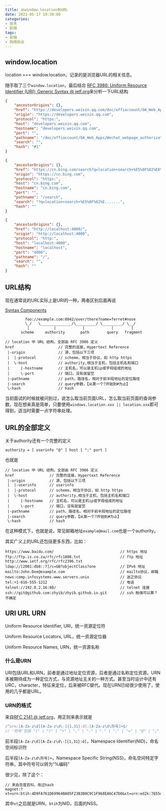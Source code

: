 ```yaml
---
title: 从window.location到URL
date: 2021-05-17 19:39:08
categories:
- 技术
- 前端
tags:
- 前端
- 网络协议
---
```


## window.location

location === window.location，记录的是浏览器URL的相关信息。

随手取了三个`window.location`，最后结合 [RFC 3986: Uniform Resource Identifier (URI): Generic Syntax @ ietf.org](https://datatracker.ietf.org/doc/html/rfc3986)来分析一下URL结构

<!--more-->

```json
{
    "ancestorOrigins": {},
    "href": "https://developers.weixin.qq.com/doc/offiaccount/OA_Web_Apps/Wechat_webpage_authorization.html#1",
    "origin": "https://developers.weixin.qq.com",
    "protocol": "https:",
    "host": "developers.weixin.qq.com",
    "hostname": "developers.weixin.qq.com",
    "port": "",
    "pathname": "/doc/offiaccount/OA_Web_Apps/Wechat_webpage_authorization.html",
    "search": "",
    "hash": "#1"
}
```

```json
{
    "ancestorOrigins": {},
    "href": "https://cn.bing.com/search?q=location+search+%E5%8F%82%E6%95%B0&cvid=4f3c33331f6149e69d608f5e992a7ebe&aqs=edge..69i57.6173j0j1&pglt=163&FORM=ANNTA1&PC=U531",
    "origin": "https://cn.bing.com",
    "protocol": "https:",
    "host": "cn.bing.com",
    "hostname": "cn.bing.com",
    "port": "",
    "pathname": "/search",
    "search": "?q=location+search+%E5%8F%82%E.......",
    "hash": ""
}
```

```json
{
    "ancestorOrigins": {},
    "href": "http://localhost:4000/",
    "origin": "http://localhost:4000",
    "protocol": "http:",
    "host": "localhost:4000",
    "hostname": "localhost",
    "port": "4000",
    "pathname": "/",
    "search": "",
    "hash": ""
}
```



## URL结构

现在通常说的URL实际上是URI的一种，两者区别后面再说

[Syntax Components](https://datatracker.ietf.org/doc/html/rfc3986#section-3)

```
         foo://example.com:8042/over/there?name=ferret#nose
         \_/   \______________/\_________/ \_________/ \__/
          |           |            |            |        |
       scheme     authority       path        query   fragment
```

```
// location 中 URL 结构，全部由 RFC 3986 定义
href					// 完整的连接，Hypertext Reference
 |-origin				// 源，包括以下三项
 |  |-protocol			// scheme，相当于协议，如 http https
 |  \-host				// authority,相当于主机，包括主机名和端口
 |     |-hostname		// 主机名，可以是主机ip或字母组成的地址
 |     \-port			// 端口，没有就留空
 |-pathname				// path，路径名，相对于前半段地址的定位路径
 |-search				// query参数，【从第一个?开始到#为止】
 \-hash					// hash
```

当初面试的时候就被问到过，说怎么取当前页面URL，怎么取当前页面的查询参数，现在想来真是简单，只要使用`windows.location.xxx || location.xxx`即可得到，适当时需要一点字符串处理。



## URL的全部定义

关于authority还有一个完整的定义

```
authority = [ userinfo "@" ] host [ ":" port ]
```

也就是

```
// location 中 URL 结构，全部由 RFC 3986 定义
href                // 完整的连接，Hypertext Reference
 |-origin           // 源，包括以下三项
 |  |-userinfo      // userinfo
 |  |-protocol      // scheme，相当于协议，如 http https
 |  \-host          // authority,相当于主机，包括主机名和端口
 |     |-hostname   // 主机名，可以是主机ip或字母组成的地址
 |     \-port       // 端口，没有就留空
 |-pathname         // path，路径名，相对于前半段地址的定位路径
 |-search           // query参数，【从第一个?开始到#为止】
 \-hash             // hash
```

在这种模式下，也就是说，常见邮箱地址`example@mail.com`也是一个authority。



其实广义上的URL还包括更多东西，比如：

```
https://www.baidu.com/                              // https 地址
ftp://ftp.is.co.za/rfc/rfc1808.txt                  // ftp 地址
http://www.ietf.org/rfc/rfc2396.txt
ldap://[2001:db8::7]/c=GB?objectClass?one           // IPv6 地址
mailto:John.Doe@example.com                         // mailto协议，邮箱
news:comp.infosystems.www.servers.unix              // 迷之协议
tel:+1-816-555-1212                                 // 电话
telnet://192.0.2.16:80/                             // telnet 连接
ssh://git@github.com:zhyib/zhyib.github.io.git      // ssh 勉强可以算？不确定
```



## URI URL URN

Uniform Resource Identifier, URI，统一资源定位符

Uniform Resource Locators, URL，统一资源定位器

Uniform Resource Names, URN，统一资源名称



### 什么是URN

URI包括URL和URN，前者是通过地址定位资源，后者是通过名称定位资源。URN本被期待成为一种定位方式，与资源地址无关的一种方式。甚至当时设计中还有URC，character，特征来定位，后来被RFC替代。现在URN已经很少使用了，使用的几乎都是URL。



### URN的格式

来自[RFC 2141 @ ietf.org](https://datatracker.ietf.org/doc/html/rfc2141)，用正则来表示就是

```js
/^urn:[A-Za-z\d][A-Za-z\d\-]{1,31}:d]:[A-Za-z\d\符号]+$/
// '符号'包括 "(" | ")" | "+" | "," | "-" | "." | ":" | "=" | "@" | ";" | "$" | "_" | "!" | "*" | "'"
```

前半段`[A-Za-z\d][A-Za-z\d\-]{1,31}:d]`，Namespace Identifier(NID)，命名空间标识符

后半段`[A-Za-z\d\符号]+`，Namespace Specific String(NSS)，命名空间特定字符串，其中符号可以转为“%编码”

很少见，除了这个：

```
// 来自百度百科，改过hash
magnet:?xt=urn:btih:4D9FA761D69964BA05F23B3B0C9C1F968EA6C47D0&xt=urn:ed2k:7655dbacff9395e579c4c9cb49cbec0e&dn=bbb_sunflower_2160p_30fps_stereo_abl.mp4&tr=udp%3a%2f%2ftracker.openbittorrent.com%3a80%2fannounce&tr=udp%3a%2f%2ftracker.publicbt.com%3a80%2fannounce&ws=http%3a%2f%2fdistribution.bbb3d.renderfarming.net%2fvideo%2fmp4%2fbbb_sunflower_2160p_30fps_stereo_abl.mp4
```

其中`xt`之后就是URN，`btih`为NID，后面的NSS。
